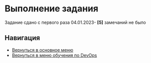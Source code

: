 Выполнение задания
===

Задание сдано с первого раза 04.01.2023- **[5]** замечаний не было

Навигация
---

* [Вернуться в основное меню](../../README.md)
* [Вернуться в меню обучения по DevOps](../README.md)
